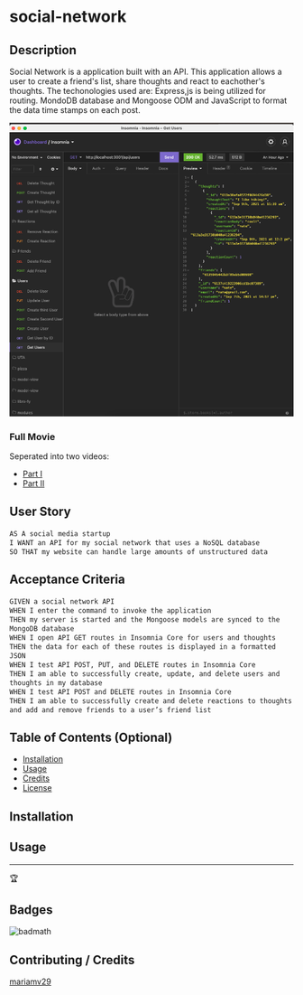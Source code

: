 # social-network
## Description 
Social Network is a application built with an API. This application allows a user to create a friend's list, share thoughts and react to eachother's thoughts. The techonologies used are: Express,js is being utilized for routing. MondoDB database and Mongoose ODM and JavaScript to format the data time stamps on each post. 


![screenshot](./assets/images/screenshot.jpg)

### Full Movie
Seperated into two videos:
* [Part I](https://drive.google.com/file/d/1uglwYMsT0YC4HUGdtLoBamd28HreCoYL/view)
* [Part II](https://drive.google.com/file/d/1K2I-wETeKJdWRPqvbElHHOc8kxMCDiaw/view)
## User Story

```
AS A social media startup
I WANT an API for my social network that uses a NoSQL database
SO THAT my website can handle large amounts of unstructured data
```

## Acceptance Criteria

```
GIVEN a social network API
WHEN I enter the command to invoke the application
THEN my server is started and the Mongoose models are synced to the MongoDB database
WHEN I open API GET routes in Insomnia Core for users and thoughts
THEN the data for each of these routes is displayed in a formatted JSON
WHEN I test API POST, PUT, and DELETE routes in Insomnia Core
THEN I am able to successfully create, update, and delete users and thoughts in my database
WHEN I test API POST and DELETE routes in Insomnia Core
THEN I am able to successfully create and delete reactions to thoughts and add and remove friends to a user’s friend list
```


## Table of Contents (Optional)



* [Installation](#installation)
* [Usage](#usage)
* [Credits](#credits)
* [License](#license)


## Installation





## Usage 


---

🏆 
## Badges

![badmath](https://img.shields.io/github/languages/top/nielsenjared/badmath)




## Contributing / Credits

[mariamv29](https://github.com/mariamv29/README-generator.git)
